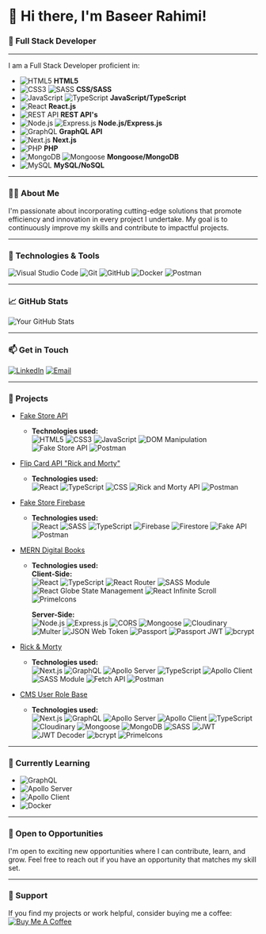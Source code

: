 # 👋 Hi there, I'm Baseer Rahimi!

### 🌟 Full Stack Developer

---

I am a Full Stack Developer proficient in:

- ![HTML5](https://img.shields.io/badge/-HTML5-E34F26?style=flat-square&logo=html5&logoColor=white) **HTML5**
- ![CSS3](https://img.shields.io/badge/-CSS3-1572B6?style=flat-square&logo=css3) ![SASS](https://img.shields.io/badge/-SASS-CC6699?style=flat-square&logo=sass&logoColor=white) **CSS/SASS**
- ![JavaScript](https://img.shields.io/badge/-JavaScript-F7DF1E?style=flat-square&logo=javascript&logoColor=black) ![TypeScript](https://img.shields.io/badge/-TypeScript-007ACC?style=flat-square&logo=typescript&logoColor=white) **JavaScript/TypeScript**
- ![React](https://img.shields.io/badge/-React-61DAFB?style=flat-square&logo=react&logoColor=black) **React.js**
- ![REST API](https://img.shields.io/badge/-REST%20API-FF6F00?style=flat-square&logo=restful&logoColor=white) **REST API's**
- ![Node.js](https://img.shields.io/badge/-Node.js-339933?style=flat-square&logo=node.js&logoColor=white) ![Express.js](https://img.shields.io/badge/-Express.js-000000?style=flat-square&logo=express&logoColor=white) **Node.js/Express.js**
- ![GraphQL](https://img.shields.io/badge/-GraphQL-E10098?style=flat-square&logo=graphql&logoColor=white) **GraphQL API**
- ![Next.js](https://img.shields.io/badge/-Next.js-000000?style=flat-square&logo=nextdotjs&logoColor=white) **Next.js**
- ![PHP](https://img.shields.io/badge/-PHP-777BB4?style=flat-square&logo=php&logoColor=white) **PHP**
- ![MongoDB](https://img.shields.io/badge/-MongoDB-47A248?style=flat-square&logo=mongodb&logoColor=white) ![Mongoose](https://img.shields.io/badge/-Mongoose-880000?style=flat-square&logo=mongoose) **Mongoose/MongoDB**
- ![MySQL](https://img.shields.io/badge/-MySQL-4479A1?style=flat-square&logo=mysql&logoColor=white) **MySQL/NoSQL**

---

### 👨‍💻 About Me

I'm passionate about incorporating cutting-edge solutions that promote efficiency and innovation in every project I undertake. My goal is to continuously improve my skills and contribute to impactful projects.

---

### 🔧 Technologies & Tools

![Visual Studio Code](https://img.shields.io/badge/-VS%20Code-007ACC?style=flat-square&logo=visual-studio-code) ![Git](https://img.shields.io/badge/-Git-F05032?style=flat-square&logo=git&logoColor=white) ![GitHub](https://img.shields.io/badge/-GitHub-181717?style=flat-square&logo=github) ![Docker](https://img.shields.io/badge/-Docker-2496ED?style=flat-square&logo=docker&logoColor=white) ![Postman](https://img.shields.io/badge/-Postman-FF6C37?style=flat-square&logo=postman&logoColor=white)

---

### 📈 GitHub Stats

![Your GitHub Stats](https://github-readme-stats.vercel.app/api?username=MohammadBaseer&show_icons=true&theme=radical)

---

### 📫 Get in Touch

[![LinkedIn](https://img.shields.io/badge/-LinkedIn-0077B5?style=flat-square&logo=linkedin&logoColor=white)](https://linkedin.com/in/baseer-rahimi) [![Email](https://img.shields.io/badge/-Email-D14836?style=flat-square&logo=gmail&logoColor=white)](mohammadbaseer25@gmail.com)

---

### 🎯 Projects

<!-- BLOG-POST-LIST:START -->

- [Fake Store API](https://fake-store-js.vercel.app)

  - **Technologies used:**  
    ![HTML5](https://img.shields.io/badge/HTML5-E34F26?logo=html5&logoColor=white) ![CSS3](https://img.shields.io/badge/CSS3-1572B6?logo=css3&logoColor=white) ![JavaScript](https://img.shields.io/badge/JavaScript-F7DF1E?logo=javascript&logoColor=black) ![DOM Manipulation](https://img.shields.io/badge/JavaScript%20DOM%20Manipulation-F7DF1E?logo=javascript&logoColor=black) ![Fake Store API](https://img.shields.io/badge/Fake%20Store%20API-FF9800?logo=api) ![Postman](https://img.shields.io/badge/Postman-FF6C37?logo=postman&logoColor=white)

- [Flip Card API "Rick and Morty"](https://api-flip-card.vercel.app)

  - **Technologies used:**  
    ![React](https://img.shields.io/badge/React-18.2.0-blue?logo=react) ![TypeScript](https://img.shields.io/badge/TypeScript-007ACC?logo=typescript) ![CSS](https://img.shields.io/badge/CSS-1572B6?logo=css3) ![Rick and Morty API](https://img.shields.io/badge/Rick%20and%20Morty%20API-FF9800?logo=api) ![Postman](https://img.shields.io/badge/Postman-FF6C37?logo=postman&logoColor=white)

- [Fake Store Firebase](https://fake-store-firebase.vercel.app)

  - **Technologies used:**  
    ![React](https://img.shields.io/badge/React-18.2.0-blue?logo=react) ![SASS](https://img.shields.io/badge/SASS-CC6699?logo=sass) ![TypeScript](https://img.shields.io/badge/TypeScript-007ACC?logo=typescript) ![Firebase](https://img.shields.io/badge/Firebase-FFCA28?logo=firebase) ![Firestore](https://img.shields.io/badge/Firestore-FFCA28?logo=firebase) ![Fake API](https://img.shields.io/badge/Fake%20API-FF9800?logo=api) ![Postman](https://img.shields.io/badge/Postman-FF6C37?logo=postman&logoColor=white)

- [MERN Digital Books](https://digital-book-client.vercel.app)

  - **Technologies used:**  
    **Client-Side:**  
    ![React](https://img.shields.io/badge/React-18.2.0-blue?logo=react) ![TypeScript](https://img.shields.io/badge/TypeScript-007ACC?logo=typescript) ![React Router](https://img.shields.io/badge/React%20Router-CA4245?logo=react-router) ![SASS Module](https://img.shields.io/badge/SASS%20Module-CC6699?logo=sass) ![React Globe State Management](https://img.shields.io/badge/React%20Globe%20State%20Management-61DAFB?logo=react) ![React Infinite Scroll](https://img.shields.io/badge/React%20Infinite%20Scroll-61DAFB?logo=react) ![PrimeIcons](https://img.shields.io/badge/PrimeIcons-2C3E50?logo=primeicons)

    **Server-Side:**  
    ![Node.js](https://img.shields.io/badge/Node.js-20.14-green?logo=node.js) ![Express.js](https://img.shields.io/badge/Express.js-000000?logo=express) ![CORS](https://img.shields.io/badge/CORS-000000?logo=cors) ![Mongoose](https://img.shields.io/badge/Mongoose-880000?logo=mongoose) ![Cloudinary](https://img.shields.io/badge/Cloudinary-3448C5?logo=cloudinary) ![Multer](https://img.shields.io/badge/Multer-4CAF50?logo=node.js) ![JSON Web Token](https://img.shields.io/badge/JSON%20Web%20Token-000000?logo=jsonwebtokens) ![Passport](https://img.shields.io/badge/Passport-34E27A?logo=passport) ![Passport JWT](https://img.shields.io/badge/Passport%20JWT-34E27A?logo=passport) ![bcrypt](https://img.shields.io/badge/bcrypt-003A70?logo=lock)

- [Rick & Morty](https://rick-and-morty-characters-api.vercel.app)

  - **Technologies used:**  
    ![Next.js](https://img.shields.io/badge/Next.js-14-black?logo=next.js) ![GraphQL](https://img.shields.io/badge/GraphQL-E10098?logo=graphql) ![Apollo Server](https://img.shields.io/badge/Apollo%20Server-311C87?logo=apollographql) ![TypeScript](https://img.shields.io/badge/TypeScript-007ACC?logo=typescript) ![Apollo Client](https://img.shields.io/badge/Apollo%20Client-311C87?logo=apollographql) ![SASS Module](https://img.shields.io/badge/SASS%20Module-CC6699?logo=sass) ![Fetch API](https://img.shields.io/badge/Fetch%20API-6DB33F?logo=javascript) ![Postman](https://img.shields.io/badge/Postman-FF6C37?logo=postman&logoColor=white)

- [CMS User Role Base](https://blog-cms-azure.vercel.app)
  - **Technologies used:**  
    ![Next.js](https://img.shields.io/badge/Next.js-14-black?logo=next.js) ![GraphQL](https://img.shields.io/badge/GraphQL-E10098?logo=graphql) ![Apollo Server](https://img.shields.io/badge/Apollo%20Server-311C87?logo=apollographql) ![Apollo Client](https://img.shields.io/badge/Apollo%20Client-311C87?logo=apollographql) ![TypeScript](https://img.shields.io/badge/TypeScript-007ACC?logo=typescript) ![Cloudinary](https://img.shields.io/badge/Cloudinary-3448C5?logo=cloudinary) ![Mongoose](https://img.shields.io/badge/Mongoose-880000?logo=mongoose) ![MongoDB](https://img.shields.io/badge/MongoDB-47A248?logo=mongodb) ![SASS](https://img.shields.io/badge/SASS-CC6699?logo=sass) ![JWT](https://img.shields.io/badge/JWT-000000?logo=jsonwebtokens) ![JWT Decoder](https://img.shields.io/badge/JWT%20Decoder-000000?logo=jsonwebtokens) ![bcrypt](https://img.shields.io/badge/bcrypt-003A70?logo=lock) ![PrimeIcons](https://img.shields.io/badge/PrimeIcons-2C3E50?logo=primeicons)

<!-- BLOG-POST-LIST:END -->

---

<!--
### 🏆 Achievements

- [Your achievement title](achievement-url)

---
<!---
### 📚 Education

- **Degree Name** in **Field of Study**
  - Rana University, 2019
    - BCS Software Engineering.
  - Code Academy Berlin, 2024
    - Intensive and onsite full-time Web Development course for 6 months, with a total of 840 hours of practical project-based work. All projects were carried out using the Agile / SCRUM framework, including code reviews, spikes, and presentations.

---
-->

### 🌱 Currently Learning

- ![GraphQL](https://img.shields.io/badge/-GraphQL-E10098?style=flat-square&logo=graphql&logoColor=white)
- ![Apollo Server](https://img.shields.io/badge/-Apollo%20Server-311C87?style=flat-square&logo=apollo-graphql&logoColor=white)
- ![Apollo Client](https://img.shields.io/badge/-Apollo%20Client-311C87?style=flat-square&logo=apollo-graphql&logoColor=white)
- ![Docker](https://img.shields.io/badge/-Docker-2496ED?style=flat-square&logo=docker&logoColor=white)

---

### 📅 Open to Opportunities

I'm open to exciting new opportunities where I can contribute, learn, and grow. Feel free to reach out if you have an opportunity that matches my skill set.

---

### 🤝 Support

If you find my projects or work helpful, consider buying me a coffee: [![Buy Me A Coffee](https://img.shields.io/badge/-Buy%20Me%20a%20Coffee-FFDD00?style=flat-square&logo=buy-me-a-coffee&logoColor=black)](https://www.buymeacoffee.com/your-coffee-url)
